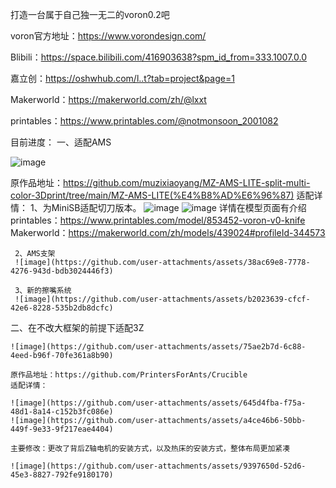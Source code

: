 打造一台属于自己独一无二的voron0.2吧

voron官方地址：https://www.vorondesign.com/

Blibili：https://space.bilibili.com/416903638?spm_id_from=333.1007.0.0

嘉立创：https://oshwhub.com/l..t?tab=project&page=1

Makerworld：https://makerworld.com/zh/@lxxt

printables：https://www.printables.com/@notmonsoon_2001082

目前进度：
一、适配AMS

   ![image](https://github.com/user-attachments/assets/c35b2e41-6e32-46b3-8c21-474b2ba6278b)
   
   原作品地址：https://github.com/muzixiaoyang/MZ-AMS-LITE-split-multi-color-3Dprint/tree/main/MZ-AMS-LITE(%E4%B8%AD%E6%96%87)
   适配详情：
      1、为MiniSB适配切刀版本。
     ![image](https://github.com/user-attachments/assets/89e4f600-e1dc-4eb3-89c5-11d63ee1209a)
     ![image](https://github.com/user-attachments/assets/8c107c99-8f2d-43f1-8994-26e6b07ec5f4)
     详情在模型页面有介绍
     printables：https://www.printables.com/model/853452-voron-v0-knife
     Makerworld：https://makerworld.com/zh/models/439024#profileId-344573

     2、AMS支架
     ![image](https://github.com/user-attachments/assets/38ac69e8-7778-4276-943d-bdb3024446f3)

     3、新的擦嘴系统
     ![image](https://github.com/user-attachments/assets/b2023639-cfcf-42e6-8228-535b2db8dcfc)

二、在不改大框架的前提下适配3Z

    ![image](https://github.com/user-attachments/assets/75ae2b7d-6c88-4eed-b96f-70fe361a8b90)
    
    原作品地址：https://github.com/PrintersForAnts/Crucible
    适配详情：
    
    ![image](https://github.com/user-attachments/assets/645d4fba-f75a-48d1-8a14-c152b3fc086e)
    ![image](https://github.com/user-attachments/assets/a4ce46b6-50bb-449f-9e33-9f217eae4404)
    
    主要修改：更改了背后Z轴电机的安装方式，以及热床的安装方式，整体布局更加紧凑
    
    ![image](https://github.com/user-attachments/assets/9397650d-52d6-45e3-8827-792fe9180170)
    



       





     
